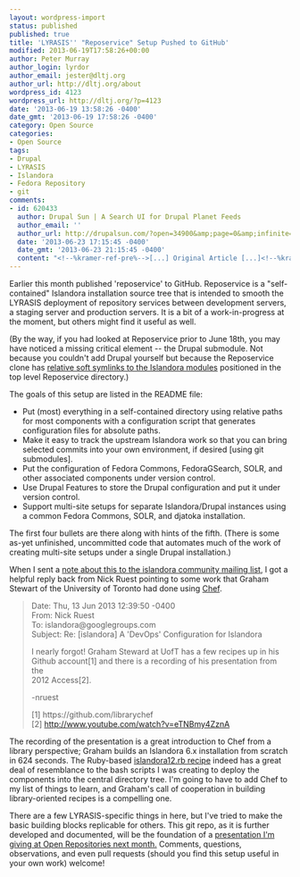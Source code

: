 ```yaml
---
layout: wordpress-import
status: published
published: true
title: 'LYRASIS'' "Reposervice" Setup Pushed to GitHub'
modified: 2013-06-19T17:58:26+00:00
author: Peter Murray
author_login: lyrdor
author_email: jester@dltj.org
author_url: http://dltj.org/about
wordpress_id: 4123
wordpress_url: http://dltj.org/?p=4123
date: '2013-06-19 13:58:26 -0400'
date_gmt: '2013-06-19 17:58:26 -0400'
category: Open Source
categories:
- Open Source
tags:
- Drupal
- LYRASIS
- Islandora
- Fedora Repository
- git
comments:
- id: 620433
  author: Drupal Sun | A Search UI for Drupal Planet Feeds
  author_email: ''
  author_url: http://drupalsun.com/?open=34900&amp;page=0&amp;infinite=1
  date: '2013-06-23 17:15:45 -0400'
  date_gmt: '2013-06-23 21:15:45 -0400'
  content: "<!--%kramer-ref-pre%-->[...] Original Article [...]<!--%kramer-ref-post%-->"
---
```

<p>Earlier this month published <span class="removed_link" title="https://github.com/lyrasis/reposervice">'reposervice' to GitHub</span>.  Reposervice is a "self-contained" Islandora installation source tree that is intended to smooth the LYRASIS deployment of repository services between development servers, a staging server and production servers.  It is a bit of a work-in-progress at the moment, but others might find it useful as well.</p>
<p>(By the way, if you had looked at Reposervice prior to June 18th, you may have noticed a missing critical element -- the Drupal submodule.  Not because you couldn't add Drupal yourself but because the Reposervice clone has <a href="https://github.com/lyrasis/drupal/tree/lyr-master/sites/all/modules">relative soft symlinks to the Islandora modules</a> positioned in the top level Reposervice directory.)</p>
<p>The goals of this setup are listed in the README file:</p>
<ul>
<li>Put (most) everything in a self-contained directory using relative paths for most components with a configuration script that generates configuration files for absolute paths. </li>
<li>Make it easy to track the upstream Islandora work so that you can bring selected commits into your own environment, if desired [using git submodules]. </li>
<li>Put the configuration of Fedora Commons, FedoraGSearch, SOLR, and other associated components under version control. </li>
<li>Use Drupal Features to store the Drupal configuration and put it under version control. </li>
<li>Support multi-site setups for separate Islandora/Drupal instances using a common Fedora Commons, SOLR, and djatoka installation. </li>
</ul>
<p>The first four bullets are there along with hints of the fifth.  (There is some as-yet unfinished, uncommitted code that automates much of the work of creating multi-site setups under a single Drupal installation.)</p>
<p>When I sent a <a href="https://groups.google.com/d/msg/islandora/mDVDUINXPkk/7P1eTLzWA4gJ">note about this to the islandora community mailing list</a>, I got a helpful reply back from Nick Ruest pointing to some work that Graham Stewart of the University of Toronto had done using <a href="http://www.opscode.com/chef/" title="Chef | Opscode">Chef</a>.</p>
<blockquote><p>Date: Thu, 13 Jun 2013 12:39:50 -0400<br />
From: Nick Ruest<br />
To: islandora@googlegroups.com<br />
Subject: Re: [islandora] A 'DevOps' Configuration for Islandora</p>
<p>I nearly forgot! Graham Steward at UofT has a few recipes up in his<br />
Github account[1] and there is a recording of his presentation from the<br />
2012 Access[2].</p>
<p>-nruest</p>
<p>[1] <span class="removed_link" title="https://github.com/librarychef">https://github.com/librarychef</span><br />
[2] <a href="http://www.youtube.com/watch?v=eTNBmy4ZznA" title="Cooking with Chef: Automated Deployment of Web Apps in a Library Context - Graham Stewart - YouTube">http://www.youtube.com/watch?v=eTNBmy4ZznA</a></p></blockquote>
<p>The recording of the presentation is a great introduction to Chef from a library perspective; Graham builds an Islandora 6.x installation from scratch in 624 seconds.  The Ruby-based <a href="https://github.com/LibraryChef/islandora/blob/master/recipes/islandora12.rb">islandora12.rb recipe</a> indeed has a great deal of resemblance to the bash scripts I was creating to deploy the components into the central directory tree.  I'm going to have to add Chef to my list of things to learn, and Graham's call of cooperation in building library-oriented recipes is a compelling one.</p>
<p>There are a few LYRASIS-specific things in here, but I've tried to make the basic building blocks replicable for others.  This git repo, as it is further developed and documented, will be the foundation of a <a href="http://or2013.net/content/light-weight-devops-approach-islandora" title="A Light-Weight DevOps Approach to Islandora | OR2013">presentation I'm giving at Open Repositories next month.</a>  Comments, questions, observations, and even pull requests (should you find this setup useful in your own work) welcome!</p>
